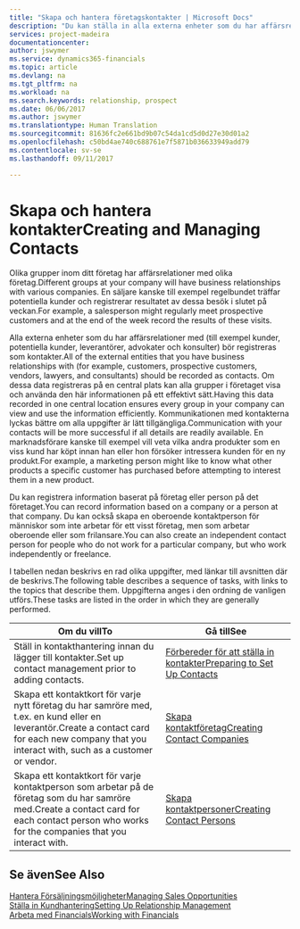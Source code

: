 ```yaml
---
title: "Skapa och hantera företagskontakter | Microsoft Docs"
description: "Du kan ställa in alla externa enheter som du har affärsrelationer med (till exempel potentiella kunder, leverantörer och konsulter) för kontakter."
services: project-madeira
documentationcenter: 
author: jswymer
ms.service: dynamics365-financials
ms.topic: article
ms.devlang: na
ms.tgt_pltfrm: na
ms.workload: na
ms.search.keywords: relationship, prospect
ms.date: 06/06/2017
ms.author: jswymer
ms.translationtype: Human Translation
ms.sourcegitcommit: 81636fc2e661bd9b07c54da1cd5d0d27e30d01a2
ms.openlocfilehash: c50bd4ae740c688761e7f5871b036633949add79
ms.contentlocale: sv-se
ms.lasthandoff: 09/11/2017

---
```

# <a name="creating-and-managing-contacts"></a><span data-ttu-id="fe183-103">Skapa och hantera kontakter</span><span class="sxs-lookup"><span data-stu-id="fe183-103">Creating and Managing Contacts</span></span>
<span data-ttu-id="fe183-104">Olika grupper inom ditt företag har affärsrelationer med olika företag.</span><span class="sxs-lookup"><span data-stu-id="fe183-104">Different groups at your company will have business relationships with various companies.</span></span> <span data-ttu-id="fe183-105">En säljare kanske till exempel regelbundet träffar potentiella kunder och registrerar resultatet av dessa besök i slutet på veckan.</span><span class="sxs-lookup"><span data-stu-id="fe183-105">For example, a salesperson might regularly meet prospective customers and at the end of the week record the results of these visits.</span></span>

<span data-ttu-id="fe183-106">Alla externa enheter som du har affärsrelationer med (till exempel kunder, potentiella kunder, leverantörer, advokater och konsulter) bör registreras som kontakter.</span><span class="sxs-lookup"><span data-stu-id="fe183-106">All of the external entities that you have business relationships with (for example, customers, prospective customers, vendors, lawyers, and consultants) should be recorded as contacts.</span></span> <span data-ttu-id="fe183-107">Om dessa data registreras på en central plats kan alla grupper i företaget visa och använda den här informationen på ett effektivt sätt.</span><span class="sxs-lookup"><span data-stu-id="fe183-107">Having this data recorded in one central location ensures every group in your company can view and use the information efficiently.</span></span> <span data-ttu-id="fe183-108">Kommunikationen med kontakterna lyckas bättre om alla uppgifter är lätt tillgängliga.</span><span class="sxs-lookup"><span data-stu-id="fe183-108">Communication with your contacts will be more successful if all details are readily available.</span></span> <span data-ttu-id="fe183-109">En marknadsförare kanske till exempel vill veta vilka andra produkter som en viss kund har köpt innan han eller hon försöker intressera kunden för en ny produkt.</span><span class="sxs-lookup"><span data-stu-id="fe183-109">For example, a marketing person might like to know what other products a specific customer has purchased before attempting to interest them in a new product.</span></span>

<span data-ttu-id="fe183-110">Du kan registrera information baserat på företag eller person på det företaget.</span><span class="sxs-lookup"><span data-stu-id="fe183-110">You can record information based on a company or a person at that company.</span></span> <span data-ttu-id="fe183-111">Du kan också skapa en oberoende kontaktperson för människor som inte arbetar för ett visst företag, men som arbetar oberoende eller som frilansare.</span><span class="sxs-lookup"><span data-stu-id="fe183-111">You can also create an independent contact person for people who do not work for a particular company, but who work independently or freelance.</span></span>

<span data-ttu-id="fe183-112">I tabellen nedan beskrivs en rad olika uppgifter, med länkar till avsnitten där de beskrivs.</span><span class="sxs-lookup"><span data-stu-id="fe183-112">The following table describes a sequence of tasks, with links to the topics that describe them.</span></span> <span data-ttu-id="fe183-113">Uppgifterna anges i den ordning de vanligen utförs.</span><span class="sxs-lookup"><span data-stu-id="fe183-113">These tasks are listed in the order in which they are generally performed.</span></span>

| <span data-ttu-id="fe183-114">Om du vill</span><span class="sxs-lookup"><span data-stu-id="fe183-114">To</span></span> | <span data-ttu-id="fe183-115">Gå till</span><span class="sxs-lookup"><span data-stu-id="fe183-115">See</span></span> |
| --- | --- |
| <span data-ttu-id="fe183-116">Ställ in kontakthantering innan du lägger till kontakter.</span><span class="sxs-lookup"><span data-stu-id="fe183-116">Set up contact management prior to adding contacts.</span></span> |[<span data-ttu-id="fe183-117">Förbereder för att ställa in kontakter</span><span class="sxs-lookup"><span data-stu-id="fe183-117">Preparing to Set Up Contacts</span></span>](marketing-setup-contacts.md) |
| <span data-ttu-id="fe183-118">Skapa ett kontaktkort för varje nytt företag du har samröre med, t.ex. en kund eller en leverantör.</span><span class="sxs-lookup"><span data-stu-id="fe183-118">Create a contact card for each new company that you interact with, such as a customer or vendor.</span></span> |[<span data-ttu-id="fe183-119">Skapa kontaktföretag</span><span class="sxs-lookup"><span data-stu-id="fe183-119">Creating Contact Companies</span></span>](marketing-create-contact-companies.md) |
| <span data-ttu-id="fe183-120">Skapa ett kontaktkort för varje kontaktperson som arbetar på de företag som du har samröre med.</span><span class="sxs-lookup"><span data-stu-id="fe183-120">Create a contact card for each contact person who works for the companies that you interact with.</span></span> |[<span data-ttu-id="fe183-121">Skapa kontaktpersoner</span><span class="sxs-lookup"><span data-stu-id="fe183-121">Creating Contact Persons</span></span>](marketing-create-contact-persons.md) |

## <a name="see-also"></a><span data-ttu-id="fe183-122">Se även</span><span class="sxs-lookup"><span data-stu-id="fe183-122">See Also</span></span>
[<span data-ttu-id="fe183-123">Hantera Försäljningsmöjligheter</span><span class="sxs-lookup"><span data-stu-id="fe183-123">Managing Sales Opportunities</span></span>](marketing-manage-sales-opportunities.md)  
[<span data-ttu-id="fe183-124">Ställa in Kundhantering</span><span class="sxs-lookup"><span data-stu-id="fe183-124">Setting Up Relationship Management</span></span>](marketing-setup-marketing.md)  
[<span data-ttu-id="fe183-125">Arbeta med Financials</span><span class="sxs-lookup"><span data-stu-id="fe183-125">Working with Financials</span></span>](ui-work-product.md)  

